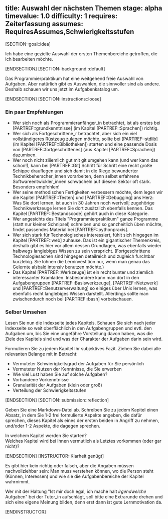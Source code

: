 title: Auswahl der nächsten Themen
stage: alpha
timevalue: 1.0
difficulty: 1
requires: Zeiterfassung
assumes: RequiresAssumes,Schwierigkeitsstufen
---
[SECTION::goal::idea]

Ich habe eine gezielte Auswahl der ersten Themenbereiche getroffen, 
die ich bearbeiten möchte.

[ENDSECTION]
[SECTION::background::default]

Das Programmierpraktikum hat eine weitgehend freie Auswahl von Aufgaben.
Aber natürlich gibt es Auswahlen, die sinnvoller sind als andere.
Deshalb schauen wir uns jetzt im Aufgabenkatalog um.

[ENDSECTION]
[SECTION::instructions::loose]

### Ein paar Empfehlungen

- Wer sich noch als Programmieranfänger_in betrachtet, ist als erstes 
  bei [PARTREF::grundkenntnisse] (im Kapitel [PARTREF::Sprachen]) richtig.
- Wer sich als Fortgeschrittene_r betrachtet, aber sich ein viel vollständigeres Rüstzeug
  zulegen möchte, sollte bei [PARTREF::stdlib] (im Kapitel [PARTREF::Bibliotheken]) starten
  und eine passende Dosis von
  [PARTREF::fortgeschrittenes] (aus Kapitel [PARTREF::Sprachen]) dazumixen.
- Wer noch nicht ziiiemlich gut mit git umgehen kann (und wer kann das schon!),
  kann bei [PARTREF::Git] Schritt für Schritt eine recht große Schippe drauflegen
  und sich damit in die Riege bewunderter Technikbeherscher_innen vorarbeiten,
  denn selbst erfahrene Softwareentwickler_innen schwächeln auf diesem Sektor oft stark.  
  Besonders empfohlen!
- Wer seine methodischen Fertigkeiten verbessern möchte, dem legen wir die Kapitel
  [PARTREF::Testen] und [PARTREF::Debugging] ans Herz:
  Was Sie dort lernen, ist auch in 30 Jahren noch wertvoll; 
  zugehörige Technikwerkzeuge lernen Sie dort zusätzlich ebenfalls kennen.
  Das Kapitel [PARTREF::Bestandscode] gehört auch in diese Kategorie.
- Wer angesichts des Titels "Programmierpraktikum" ganze Programme (statt nur kleiner Schnipsel)
  schreiben und so ganzheitlich üben möchte,
  findet passendes Material bei [PARTREF::pythonpraxis].
- Wer sich stark für Technologisches interessiert, fühlt sich hingegen im Kapitel 
  [PARTREF::web] zuhause. Das ist ein gigantischer Themenkreis, deshalb gibt es hier
  vor allem dessen Grundlagen, was ebenfalls wieder halbwegs langlebiges Wissen zu sein verspricht.
  (Fortgeschrittene Technologiesachen sind hingegen detailreich und zugleich furchtbar kurzlebig.
  Sie lohnen die Lerninvestition nur, wenn man genau das Gelernte alsbald intensiv benutzen möchte.)
- Das Kapitel [PARTREF::Werkzeuge] ist ein recht bunter und ziemlich interessanter Kramladen.
  Insbesondere kann man dort in den Aufgabengruppen
  [PARTREF::Basiswerkzeuge], [PARTREF::Netzwerk] und [PARTREF::Benutzerverwaltung]
  so einiges über Unix lernen, was ebenfalls recht langlebiges Wissen darstellt.
  Allerdings sollte man zwischendurch noch bei [PARTREF::bash] vorbeischauen.


### Selber Umsehen

Lesen Sie nun die Indexseite jedes Kapitels.
Schauen Sie sich nach jeder Indexseite so weit oberflächlich in den Aufgabengruppen und evtl. den Aufgaben um,
bis Sie eine ungefähre Vorstellung davon haben, was die Ziele des Kapitels sind und was
der Charakter der Aufgaben darin sein wird.

Formulieren Sie zu jedem Kapitel Ihr subjektives Fazit.
Ziehen Sie dabei alle relevanten Belange mit in Betracht:

- Vermuteter Schwierigkeitsgrad der Aufgaben für Sie persönlich
- Vermuteter Nutzen der Kenntnisse, die Sie erwerben
- Wie viel Lust haben Sie auf solche Aufgaben?
- Vorhandene Vorkenntnisse
- Granularität der Aufgaben (klein oder groß)
- Verteilung der Schwierigkeitsstufen

[ENDSECTION]
[SECTION::submission::reflection]

Geben Sie eine Markdown-Datei ab.
Schreiben Sie zu jedem Kapitel einen Absatz, in dem Sie 1-2 frei formulierte Aspekte angeben, 
die dafür sprechen, dieses Kapitel als eines der ersten beiden in Angriff zu nehmen, 
und/oder 1-2 Aspekte, die dagegen sprechen.

In welchem Kapitel werden Sie starten?  
Welches Kapitel wird bei Ihnen vermutlich als Letztes vorkommen (oder gar nicht)? 

[ENDSECTION]
[INSTRUCTOR::Klarheit genügt]

Es gibt hier kein richtig oder falsch, aber die Angaben müssen nachvollziehbar sein:
Man muss verstehen können, wo die Person steht (Können, Interessen) 
und wie sie die Aufgabenbereiche der Kapitel wahrnimmt.

Wer mit der Haltung "Ist mir doch egal, ich mache halt _irgendwelche_ Aufgaben"
bei der Tutor_in aufschlägt, soll bitte eine Extrarunde drehen und sich eine
eigene Meinung bilden, denn erst dann ist gute Lernmotivation da.

[ENDINSTRUCTOR]
